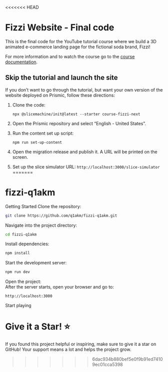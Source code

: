 <<<<<<< HEAD
# Fizzi Website - Final code

This is the final code for the YouTube tutorial course where we build a 3D animated e-commerce landing page for the fictional soda brand, Fizzi!

For more information and to watch the course go to the [course documentation](https://dub.sh/fizzi).

## Skip the tutorial and launch the site

If you don’t want to go through the tutorial, but want your own version of the website deployed on Prismic, follow these directions:

1. Clone the code:
    
    ```tsx
    npx @slicemachine/init@latest --starter course-fizzi-next
    ```
    
2. Open the Prismic repository and select “English - United States”.
3. Run the content set up script:
    
    ```tsx
    npm run set-up-content
    ```
    
4. Open the migration release and publish it. A URL will be printed on the screen.
5. Set up the slice simulator URL: `http://localhost:3000/slice-simulator`
=======
# fizzi-q1akm


Getting Started
Clone the repository:

```bash
git clone https://github.com/q1akm/fizzi-q1akm.git
```
Navigate into the project directory:

``` bash
cd fizzi-q1akm
```
Install dependencies:

```bash
npm install
```
Start the development server:

``` bash
npm run dev
```
Open the project: 
<br/>
After the server starts, open your browser and go to:

```arduino
http://localhost:3000
```
Start playing

# Give it a Star! ⭐
If you found this project helpful or inspiring, make sure to give it a star on GitHub! Your support means a lot and helps the project grow.
>>>>>>> 6dac934b880bef5e0f9b91ed74109ec01cca5398
